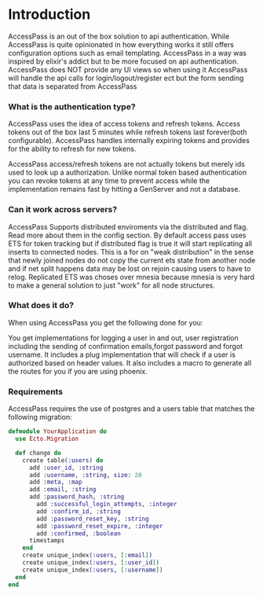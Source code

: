 # Introduction
AccessPass is an out of the box solution to api authentication. While AccessPass is quite opinionated in how everything works it still offers configuration options such as email templating. AccessPass in a way was inspired by elixir's addict but to be more focused on api authentication. AccessPass does NOT provide any UI views so when using it AccessPass will handle the api calls for login/logout/register ect but the form sending that data is separated from AccessPass

### What is the authentication type?
AccessPass uses the idea of access tokens and refresh tokens. Access tokens out of the box last 5 minutes while refresh tokens last forever(both configurable). AccessPass handles internally expiring tokens and provides for the ability to refresh for new tokens.

AccessPass access/refresh tokens are not actually tokens but merely ids used to look up a authorization. Unlike normal token based authentication you can revoke tokens at any time to prevent access while the implementation remains fast by hitting a GenServer and not a database. 

### Can it work across servers?
AccessPass Supports distributed enviroments via the distributed and flag. Read more about them in the config section. By default access pass uses ETS for token tracking but if distributed flag is true it will start replicating all inserts to connected nodes. This is a for on "weak distribution" in the sense that newly joined nodes do not copy the current ets state from another node and if net split happens data may be lost on rejoin causing users to have to relog. Replicated ETS was choses over mnesia because mnesia is very hard to make a general solution to just "work" for all node structures.

### What does it do?
When using AccessPass you get the following done for you:

You get implementations for logging a user in and out, user registration including the sending of confirmation emails,forgot password and forgot username. It includes a plug implementation that will check if a user is authorized based on header values. It also includes a macro to generate all the routes for you if you are using phoenix.


### Requirements

AccessPass requires the use of postgres and a users table that matches the following migration:

```elixir
defmodule YourApplication do
  use Ecto.Migration

  def change do
    create table(:users) do
      add :user_id, :string
      add :username, :string, size: 20
      add :meta, :map
      add :email, :string
      add :password_hash, :string
        add :successful_login_attempts, :integer
        add :confirm_id, :string
        add :password_reset_key, :string
        add :password_reset_expire, :integer
        add :confirmed, :boolean
      timestamps
    end
    create unique_index(:users, [:email])
    create unique_index(:users, [:user_id])
    create unique_index(:users, [:username])
  end
end
```